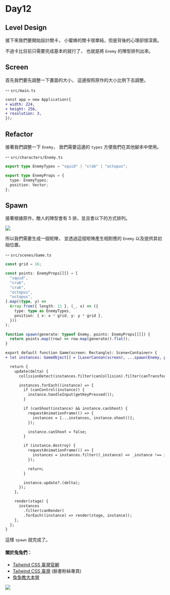 # Day12

## Level Design

接下來我們要開始設計關卡，
小蜜蜂的關卡很單純，但是背後的心理卻很深奧。

不過卡比目前只需要完成基本的就行了，
也就是將 `Enemy` 的陣型排列出來。

## Screen

首先我們要先調整一下畫面的大小，
這邊按照原作的大小比例下去調整。

-- `src/main.ts`

```diff
const app = new Application({
+ width: 224,
+ height: 256,
+ resolution: 3,
});
```

## Refactor

接著我們調整一下 `Enemy`，
我們需要這邊的 `types` 方便我們在其他腳本中使用。

-- `src/characters/Enemy.ts`

```ts
export type EnemyTypes = "squid" | "crab" | "octopus";
```

```ts
export type EnemyProps = {
  type: EnemyTypes;
  position: Vector;
};
```

## Spawn

接著根據原作，敵人的陣型會有 5 排，並且會以下的方式排列。

![](https://www.technologyuk.net/computing/computer-gaming/gaming-landmarks-1960-1985/images/gaming_landmarks_1009.gif)

所以我們需要生成一個矩陣，
並透過這個矩陣產生相對應的 `Enemy` 以及提供其初始位置。

-- `src/scenes/Game.ts`

```ts
const grid = 16;

const points: EnemyProps[][] = [
  "squid",
  "crab",
  "crab",
  "octopus",
  "octopus",
].map((type, y) =>
  Array.from({ length: 11 }, (_, x) => ({
    type: type as EnemyTypes,
    position: { x: x * grid, y: y * grid },
  }))
);

function spawn(generate: typeof Enemy, points: EnemyProps[][]) {
  return points.map((row) => row.map(generate)).flat();
}
```

```diff
export default function Game(screen: Rectangle): Scene<Container> {
+ let instances: GameObject[] = [LaserCannon(screen), ...spawn(Enemy, points)];

  return {
    update(delta) {
      collisionDetect(instances.filter(canCollision).filter(canTransform));

      instances.forEach((instance) => {
        if (canControl(instance)) {
          instance.handleInput(getKeyPressed());
        }

        if (canShoot(instance) && instance.canShoot) {
          requestAnimationFrame(() => {
            instances = [...instances, instance.shoot()];
          });

          instance.canShoot = false;
        }

        if (instance.destroy) {
          requestAnimationFrame(() => {
            instances = instances.filter((_instance) => _instance !== instance);
          });

          return;
        }

        instance.update?.(delta);
      });
    },

    render(stage) {
      instances
        .filter(canRender)
        .forEach((instance) => render(stage, instance));
    },
  };
}
```

這樣 `spawn` 就完成了。

#### 關於兔兔們：

- [Tailwind CSS 臺灣官網](https://tailwindcss.tw)
- [Tailwind CSS 臺灣](https://www.facebook.com/tailwindcss.tw) (臉書粉絲專頁)
- [兔兔教大本營](https://www.facebook.com/lalarabbits-%E5%85%94%E5%85%94%E6%95%99%E5%A4%A7%E6%9C%AC%E7%87%9F-102150975410839/)

![](https://i.imgur.com/PwE2UE9.jpg)

